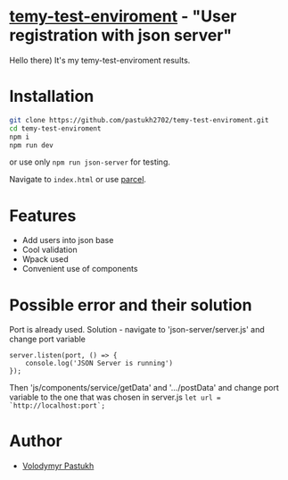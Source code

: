 # [temy-test-enviroment](https://temy.co/) - "User registration with json server"

Hello there) It's my temy-test-enviroment results.

# Installation

```bash
git clone https://github.com/pastukh2702/temy-test-enviroment.git
cd temy-test-enviroment
npm i
npm run dev
```

or use only ``` npm run json-server ``` for testing.

Navigate to `index.html` or use [parcel](https://parceljs.org/).

# Features

- Add users into json base
- Cool validation
- Wpack used
- Convenient use of components

# Possible error and their solution

Port is already used. 
Solution - navigate to 'json-server/server.js' and change port variable
```
server.listen(port, () => {
    console.log('JSON Server is running')
});
```
Then 'js/components/service/getData' and '.../postData' and change port variable to the one that was chosen in server.js
```let url = `http://localhost:port`;```

# Author

- [Volodymyr Pastukh](https://www.facebook.com/pastvolodymyr)
